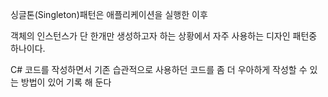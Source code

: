 싱글톤(Singleton)패턴은 애플리케이션을 실행한 이후 

객체의 인스턴스가 단 한개만 생성하고자 하는 상황에서 자주 사용하는 디자인 패턴중 하나이다.

C# 코드를 작성하면서 기존 습관적으로 사용하던 코드를 좀 더 우아하게 작성할 수 있는 방법이 있어 기록 해 둔다
